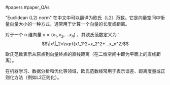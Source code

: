 #papers
#paper_QAs 

"Euclidean (L2) norm" 在中文中可以翻译为欧氏（L2）范数。它是向量空间中衡量向量大小的一种方式，通常用于计算一个向量的长度或距离。

对于一个 n 维向量 $x=(x_1,x_2,...x_n)$ ，其欧氏范数定义为：
$$\|x\|_2=\sqrt{x1_1^2+x_2^2+...x_n^2}$$

欧氏范数表示从原点到向量终点的直线距离（在二维空间中即为平面上的直线距离）。

在机器学习、数据分析和优化等领域，欧氏范数经常用于表示误差、距离度量或正则化方法（例如L2正则化）。